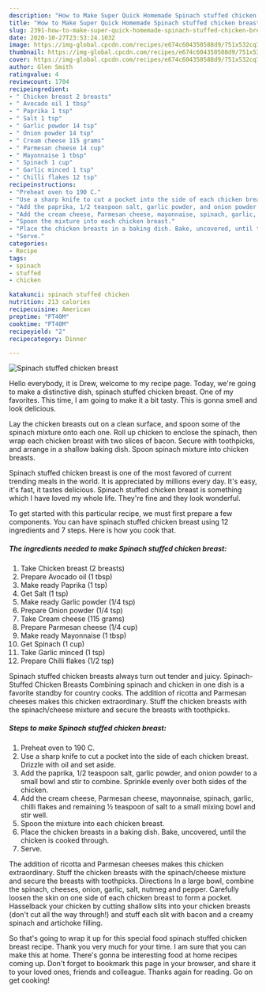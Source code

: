 ```yaml
---
description: "How to Make Super Quick Homemade Spinach stuffed chicken breast"
title: "How to Make Super Quick Homemade Spinach stuffed chicken breast"
slug: 2391-how-to-make-super-quick-homemade-spinach-stuffed-chicken-breast
date: 2020-10-27T23:53:24.103Z
image: https://img-global.cpcdn.com/recipes/e674c604350588d9/751x532cq70/spinach-stuffed-chicken-breast-recipe-main-photo.jpg
thumbnail: https://img-global.cpcdn.com/recipes/e674c604350588d9/751x532cq70/spinach-stuffed-chicken-breast-recipe-main-photo.jpg
cover: https://img-global.cpcdn.com/recipes/e674c604350588d9/751x532cq70/spinach-stuffed-chicken-breast-recipe-main-photo.jpg
author: Glen Smith
ratingvalue: 4
reviewcount: 1704
recipeingredient:
- " Chicken breast 2 breasts"
- " Avocado oil 1 tbsp"
- " Paprika 1 tsp"
- " Salt 1 tsp"
- " Garlic powder 14 tsp"
- " Onion powder 14 tsp"
- " Cream cheese 115 grams"
- " Parmesan cheese 14 cup"
- " Mayonnaise 1 tbsp"
- " Spinach 1 cup"
- " Garlic minced 1 tsp"
- " Chilli flakes 12 tsp"
recipeinstructions:
- "Preheat oven to 190 C."
- "Use a sharp knife to cut a pocket into the side of each chicken breast. Drizzle with oil and set aside."
- "Add the paprika, 1/2 teaspoon salt, garlic powder, and onion powder to a small bowl and stir to combine. Sprinkle evenly over both sides of the chicken."
- "Add the cream cheese, Parmesan cheese, mayonnaise, spinach, garlic, chilli flakes and remaining ½ teaspoon of salt to a small mixing bowl and stir well."
- "Spoon the mixture into each chicken breast."
- "Place the chicken breasts in a baking dish. Bake, uncovered, until the chicken is cooked through."
- "Serve."
categories:
- Recipe
tags:
- spinach
- stuffed
- chicken

katakunci: spinach stuffed chicken 
nutrition: 213 calories
recipecuisine: American
preptime: "PT40M"
cooktime: "PT40M"
recipeyield: "2"
recipecategory: Dinner

---
```



![Spinach stuffed chicken breast](https://img-global.cpcdn.com/recipes/e674c604350588d9/751x532cq70/spinach-stuffed-chicken-breast-recipe-main-photo.jpg)

Hello everybody, it is Drew, welcome to my recipe page. Today, we're going to make a distinctive dish, spinach stuffed chicken breast. One of my favorites. This time, I am going to make it a bit tasty. This is gonna smell and look delicious.

Lay the chicken breasts out on a clean surface, and spoon some of the spinach mixture onto each one. Roll up chicken to enclose the spinach, then wrap each chicken breast with two slices of bacon. Secure with toothpicks, and arrange in a shallow baking dish. Spoon spinach mixture into chicken breasts.

Spinach stuffed chicken breast is one of the most favored of current trending meals in the world. It is appreciated by millions every day. It's easy, it's fast, it tastes delicious. Spinach stuffed chicken breast is something which I have loved my whole life. They're fine and they look wonderful.


To get started with this particular recipe, we must first prepare a few components. You can have spinach stuffed chicken breast using 12 ingredients and 7 steps. Here is how you cook that.

<!--inarticleads1-->

##### The ingredients needed to make Spinach stuffed chicken breast:

1. Take  Chicken breast (2 breasts)
1. Prepare  Avocado oil (1 tbsp)
1. Make ready  Paprika (1 tsp)
1. Get  Salt (1 tsp)
1. Make ready  Garlic powder (1/4 tsp)
1. Prepare  Onion powder (1/4 tsp)
1. Take  Cream cheese (115 grams)
1. Prepare  Parmesan cheese (1/4 cup)
1. Make ready  Mayonnaise (1 tbsp)
1. Get  Spinach (1 cup)
1. Take  Garlic minced (1 tsp)
1. Prepare  Chilli flakes (1/2 tsp)


Spinach stuffed chicken breasts always turn out tender and juicy. Spinach-Stuffed Chicken Breasts Combining spinach and chicken in one dish is a favorite standby for country cooks. The addition of ricotta and Parmesan cheeses makes this chicken extraordinary. Stuff the chicken breasts with the spinach/cheese mixture and secure the breasts with toothpicks. 

<!--inarticleads2-->

##### Steps to make Spinach stuffed chicken breast:

1. Preheat oven to 190 C.
1. Use a sharp knife to cut a pocket into the side of each chicken breast. Drizzle with oil and set aside.
1. Add the paprika, 1/2 teaspoon salt, garlic powder, and onion powder to a small bowl and stir to combine. Sprinkle evenly over both sides of the chicken.
1. Add the cream cheese, Parmesan cheese, mayonnaise, spinach, garlic, chilli flakes and remaining ½ teaspoon of salt to a small mixing bowl and stir well.
1. Spoon the mixture into each chicken breast.
1. Place the chicken breasts in a baking dish. Bake, uncovered, until the chicken is cooked through.
1. Serve.


The addition of ricotta and Parmesan cheeses makes this chicken extraordinary. Stuff the chicken breasts with the spinach/cheese mixture and secure the breasts with toothpicks. Directions In a large bowl, combine the spinach, cheeses, onion, garlic, salt, nutmeg and pepper. Carefully loosen the skin on one side of each chicken breast to form a pocket. Hasselback your chicken by cutting shallow slits into your chicken breasts (don&#39;t cut all the way through!) and stuff each slit with bacon and a creamy spinach and artichoke filling. 

So that's going to wrap it up for this special food spinach stuffed chicken breast recipe. Thank you very much for your time. I am sure that you can make this at home. There's gonna be interesting food at home recipes coming up. Don't forget to bookmark this page in your browser, and share it to your loved ones, friends and colleague. Thanks again for reading. Go on get cooking!
